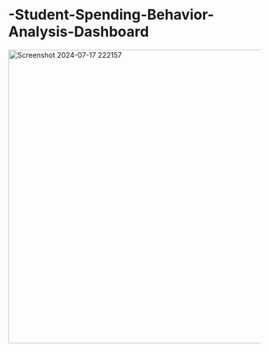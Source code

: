 # -Student-Spending-Behavior-Analysis-Dashboard
 
 





<img width="586" alt="Screenshot 2024-07-17 222157" src="https://github.com/user-attachments/assets/0e6ffec5-6f83-44f5-a158-8f71ba1815bc">
